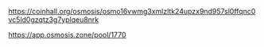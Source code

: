 https://coinhall.org/osmosis/osmo16vwmg3xmlzltk24upzx9nd957sl0ffqnc0vc5ld0gzqtz3g7yplqeu8nrk

https://app.osmosis.zone/pool/1770
